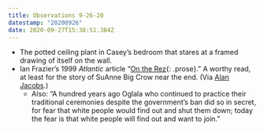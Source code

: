 ```yaml
---
title: Observations 9-26-20
datestamp: "20200926"
date: 2020-09-27T15:38:51.384Z
---
```

- The potted ceiling plant in Casey’s bedroom that stares at a framed drawing of itself on the wall.
- Ian Frazier’s 1999 *Atlantic* article “[On the Rez](https://www.theatlantic.com/magazine/archive/1999/12/on-the-rez/306239/){: .prose}.” A worthy read, at least for the story of SuAnne Big Crow near the end. (Via [Alan Jacobs](https://buttondown.email/ayjay).)
	- Also: “A hundred years ago Oglala who continued to practice their traditional ceremonies despite the government’s ban did so in secret, for fear that white people would find out and shut them down; today the fear is that white people will find out and want to join.”